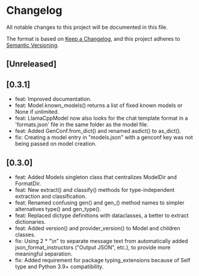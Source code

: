 # Changelog

All notable changes to this project will be documented in this file.

The format is based on [Keep a Changelog](https://keepachangelog.com/en/1.1.0/),
and this project adheres to [Semantic Versioning](https://semver.org/spec/v2.0.0.html).


## [Unreleased]

## [0.3.1]
- feat: Improved documentation.
- feat: Model.known_models() returns a list of fixed known models or None if unlimited.
- feat: LlamaCppModel now also looks for the chat template format in a 'formats.json' file in the same folder as the model file.
- feat: Added GenConf.from_dict() and renamed asdict() to as_dict().
- fix: Creating a model entry in "models.json" with a genconf key was not being passed on model creation.

## [0.3.0]
- feat: Added Models singleton class that centralizes ModelDir and FormatDir.
- feat: New extract() and classify() methods for type-independent extraction and classification.
- feat: Renamed confusing gen() and gen_() method names to simpler alternatives type() and gen_type().
- feat: Replaced dictype definitions with dataclasses, a better to extract dictionaries.
- feat: Added version() and provider_version() to Model and children classes.
- fix: Using 2 * "\n" to separate message text from automatically added json_format_instructors ("Output JSON", etc.), to provide more meaningful separation.
- fix: Added requirement for package typing_extensions because of Self type and Python 3.9+ compatibility.
